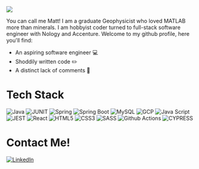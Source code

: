 <img src="https://media2.giphy.com/media/Nx0rz3jtxtEre/giphy.gif?cid=ecf05e4796cige7vswyb3gxl18jl9njrxe96w6qtlbkgw1iq&rid=giphy.gif&ct=g" />

You can call me Matt! I am a graduate Geophysicist who loved MATLAB more than minerals. I am hobbyist coder turned to full-stack software engineer with Nology and Accenture. Welcome to my github profile, here you'll find:

* An aspiring software engineer :computer:
* Shoddily written code :pencil2:
* A distinct lack of comments :tada:

Tech Stack
==========

![Java](https://img.shields.io/badge/Java-ED8B00?style=for-the-badge&logo=java&logoColor=white)
![JUNIT](https://img.shields.io/badge/Junit5-25A162?style=for-the-badge&logo=junit5&logoColor=white)
![Spring](https://img.shields.io/badge/Spring-6DB33F?style=for-the-badge&logo=spring&logoColor=white)
![Spring Boot](https://img.shields.io/badge/Spring_Boot-F2F4F9?style=for-the-badge&logo=spring-boot)
![MySQL](https://img.shields.io/badge/MySQL-005C84?style=for-the-badge&logo=mysql&logoColor=white)
![GCP](https://img.shields.io/badge/Google_Cloud-4285F4?style=for-the-badge&logo=google-cloud&logoColor=white)
![Java Script](https://img.shields.io/badge/JavaScript-323330?style=for-the-badge&logo=javascript&logoColor=F7DF1E)
![JEST](https://img.shields.io/badge/Jest-C21325?style=for-the-badge&logo=jest&logoColor=white)
![React](https://img.shields.io/badge/React-20232A?style=for-the-badge&logo=react&logoColor=61DAFB)
![HTML5](https://img.shields.io/badge/HTML5-E34F26?style=for-the-badge&logo=html5&logoColor=white)
![CSS3](https://img.shields.io/badge/CSS3-1572B6?style=for-the-badge&logo=css3&logoColor=white)
![SASS](https://img.shields.io/badge/Sass-CC6699?style=for-the-badge&logo=sass&logoColor=white)
![Github Actions](https://img.shields.io/badge/GitHub_Actions-2088FF?style=for-the-badge&logo=github-actions&logoColor=white)
![CYPRESS](https://img.shields.io/badge/Cypress-17202C?style=for-the-badge&logo=cypress&logoColor=white)

Contact Me!
===========

<a href="https://www.linkedin.com/in/mateusz-seredyn/" target="_blank" >![LinkedIn](https://img.shields.io/badge/LinkedIn-0077B5?style=for-the-badge&logo=linkedin&logoColor=white)</a>
